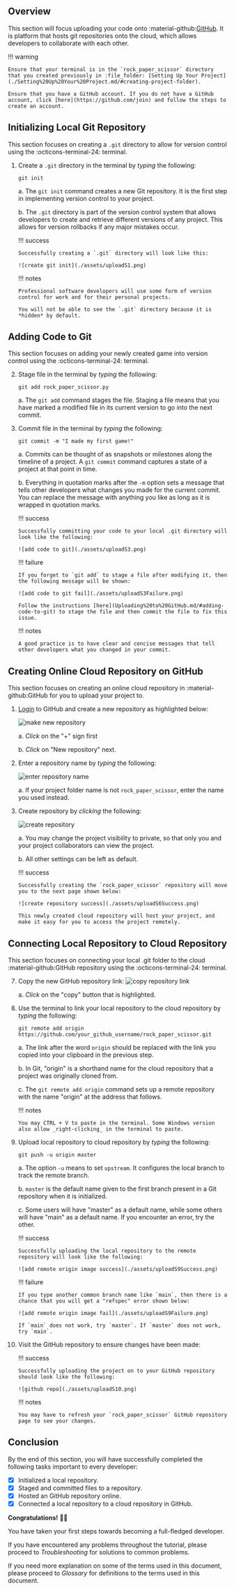 ## Overview

This section will focus uploading your code onto :material-github:[GitHub](https://github.com/). It is platform that hosts git repositories onto the cloud, which allows developers to collaborate with each other.

!!! warning

    Ensure that your terminal is in the `rock_paper_scissor` directory that you created previously in :file_folder: [Setting Up Your Project](./Setting%20Up%20Your%20Project.md/#creating-project-folder).

    Ensure that you have a GitHub account. If you do not have a GitHub account, click [here](https://github.com/join) and follow the steps to create an account.

## Initializing Local Git Repository

This section focuses on creating a `.git` directory to allow for version control using the :octicons-terminal-24: terminal.

1.  Create a `.git` directory in the terminal by _typing_ the following:

    ```
    git init
    ```

    a. The `git init` command creates a new Git repository. It is the first step in implementing version control to your project.

    b. The `.git` directory is part of the version control system that allows developers to create and retrieve different versions of any project. This allows for version rollbacks if any major mistakes occur.

    !!! success

        Successfully creating a `.git` directory will look like this:

        ![create git init](./assets/uploadS1.png)

    !!! notes

        Professional software developers will use some form of version control for work and for their personal projects.

        You will not be able to see the `.git` directory because it is *hidden* by default.

## Adding Code to Git

This section focuses on adding your newly created game into version control using the :octicons-terminal-24: terminal.

2.  Stage file in the terminal by _typing_ the following:

    ```
    git add rock_paper_scissor.py
    ```

    a. The `git add` command stages the file. Staging a file means that you have marked a modified file in its current version to go into the next commit.

3.  Commit file in the terminal by _typing_ the following:

    ```
    git commit -m "I made my first game!"
    ```

    a. Commits can be thought of as snapshots or milestones along the timeline of a project. A `git commit` command captures a state of a project at that point in time.

    b. Everything in quotation marks after the `-m` option sets a message that tells other developers what changes you made for the current commit. You can replace the message with anything you like as long as it is wrapped in quotation marks.

    !!! success

        Successfully committing your code to your local .git directory will look like the following:

        ![add code to git](./assets/uploadS3.png)

    !!! failure

        If you forget to `git add` to stage a file after modifying it, then the following message will be shown:

        ![add code to git fail](./assets/uploadS3Failure.png)

        Follow the instructions [here](Uploading%20to%20GitHub.md/#adding-code-to-git) to stage the file and then commit the file to fix this issue.

    !!! notes

        A good practice is to have clear and concise messages that tell other developers what you changed in your commit.

## Creating Online Cloud Repository on GitHub

This section focuses on creating an online cloud repository in :material-github:GitHub for you to upload your project to.

1.  [Login](https://github.com/) to GitHub and create a new repository as highlighted below:

    ![make new repository](./assets/uploadS4a.png)

    a. _Click_ on the "+" sign first

    b. _Click_ on "New repository" next.

2.  Enter a repository name by _typing_ the following:

    ![enter repository name](./assets/uploadS5.png)

    a. If your project folder name is not `rock_paper_scissor`, enter the name you used instead.

3.  Create repository by _clicking_ the following:

    ![create repository](./assets/uploadS6.png)

    a. You may change the project visibility to private, so that only you and your project collaborators can view the project.

    b. All other settings can be left as default.

    !!! success

        Successfully creating the `rock_paper_scissor` repository will move you to the next page shown below:

        ![create repository success](./assets/uploadS6Success.png)

        This newly created cloud repository will host your project, and make it easy for you to access the project remotely.

## Connecting Local Repository to Cloud Repository

This section focuses on connecting your local .git folder to the cloud :material-github:GitHub repository using the :octicons-terminal-24: terminal.

7.  Copy the new GitHub repository link:
    ![copy repository link](./assets/uploadS7.png)

    a. _Click_ on the "copy" button that is highlighted.

8.  Use the terminal to link your local repository to the cloud repository by _typing_ the following:

    ```
    git remote add origin https://github.com/your_github_username/rock_paper_scissor.git
    ```

    a. The link after the word `origin` should be replaced with the link you copied into your clipboard in the previous step.

    b. In Git, "origin" is a shorthand name for the cloud repository that a project was originally cloned from.

    c. The `git remote add origin` command sets up a remote repository with the name "origin" at the address that follows.

    !!! notes

        You may CTRL + V to paste in the terminal. Some Windows version also allow _right-clicking_ in the terminal to paste.

9.  Upload local repository to cloud repository by _typing_ the following:

    ```
    git push -u origin master
    ```

    a. The option `-u` means to set `upstream`. It configures the local branch to track the remote branch.

    b. `master` is the default name given to the first branch present in a Git repository when it is initialized.

    c. Some users will have "master" as a default name, while some others will have "main" as a default name. If you encounter an error, try the other.

    !!! success

        Successfully uploading the local repository to the remote repository will look like the following:

        ![add remote origin image success](./assets/uploadS9Success.png)

    !!! failure

        If you type another common branch name like `main`, then there is a chance that you will get a "refspec" error shown below:

        ![add remote origin image fail](./assets/uploadS9Failure.png)

        If `main` does not work, try `master`. If `master` does not work, try `main`.

10. Visit the GitHub repository to ensure changes have been made:

    !!! success

        Successfully uploading the project on to your GitHub repository should look like the following:

        ![github repo](./assets/uploadS10.png)

    !!! notes

        You may have to refresh your `rock_paper_scissor` GitHub repository page to see your changes.

## Conclusion

By the end of this section, you will have successfully completed the following tasks important to every developer:

-   [x] Initialized a local repository.
-   [x] Staged and committed files to a repository.
-   [x] Hosted an GitHub repository online.
-   [x] Connected a local repository to a cloud repository in GitHub.

**Congratulations!** 🥳🎉

You have taken your first steps towards becoming a full-fledged developer.

If you have encountered any problems throughout the tutorial, please proceed to _Troubleshooting_ for solutions to common problems.

If you need more explanation on some of the terms used in this document, please proceed to _Glossary_ for definitions to the terms used in this document.
